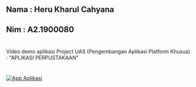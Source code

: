 ## Nama : Heru Kharul Cahyana
## Nim : A2.1900080
#

Video demo aplikasi Project UAS (Pengembangan Aplikasi Platform Khusus) : "APLIKASI PERPUSTAKAAN"
#

[![App Aplikasi](https://res.cloudinary.com/marcomontalbano/image/upload/v1642055399/video_to_markdown/images/youtube--nSAB0dgidBY-c05b58ac6eb4c4700831b2b3070cd403.jpg)](https://youtu.be/nSAB0dgidBY "App Aplikasi")